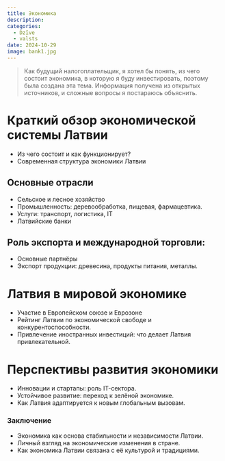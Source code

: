 ```yaml
---
title: Экономика
description: 
categories:
  - Dzīve
  - valsts
date: 2024-10-29
image: bank1.jpg
---
```


>Как будущий налогоплательщик, я хотел бы понять, из чего состоит экономика, в которую я буду инвестировать, поэтому была создана эта тема. Информация получена из открытых источников, и сложные вопросы я постараюсь объяснить.

# Краткий обзор экономической системы Латвии
- Из чего состоит и как функционирует?
- Современная структура экономики Латвии
## Основные отрасли
- Сельское и лесное хозяйство
- Промышленность: деревообработка, пищевая, фармацевтика.
- Услуги: транспорт, логистика, IT
- Латвийские банки
## Роль экспорта и международной торговли:
- Основные партнёры
- Экспорт продукции: древесина, продукты питания, металлы.
# Латвия в мировой экономике
- Участие в Европейском союзе и Еврозоне
- Рейтинг Латвии по экономической свободе и конкурентоспособности.
- Привлечение иностранных инвестиций: что делает Латвия привлекательной.
# Перспективы развития экономики
- Инновации и стартапы: роль IT-сектора.
- Устойчивое развитие: переход к зелёной экономике.
- Как Латвия адаптируется к новым глобальным вызовам.
### **Заключение**

- Экономика как основа стабильности и независимости Латвии.
- Личный взгляд на экономические изменения в стране.
- Как экономика Латвии связана с её культурой и традициями.
